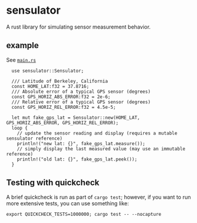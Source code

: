# sensulator

A rust library for simulating sensor measurement behavior.

## example

See [`main.rs`](src/main.rs)

```
  use sensulator::Sensulator;
  
  /// Latitude of Berkeley, California
  const HOME_LAT:f32 = 37.8716;
  /// Absolute error of a typical GPS sensor (degrees)
  const GPS_HORIZ_ABS_ERROR:f32 = 2e-6;
  /// Relative error of a typical GPS sensor (degrees)
  const GPS_HORIZ_REL_ERROR:f32 = 4.5e-5;
  
  let mut fake_gps_lat = Sensulator::new(HOME_LAT, GPS_HORIZ_ABS_ERROR, GPS_HORIZ_REL_ERROR);
  loop {
    // update the sensor reading and display (requires a mutable sensulator reference)
    println!("new lat: {}", fake_gps_lat.measure());
    // simply display the last measured value (may use an immutable reference)
    println!("old lat: {}", fake_gps_lat.peek());
  }
```


## Testing with quickcheck

A brief quickcheck is run as part of `cargo test`; however, if you want to run more
extensive tests, you can use something like:

```
export QUICKCHECK_TESTS=1000000; cargo test -- --nocapture
```


